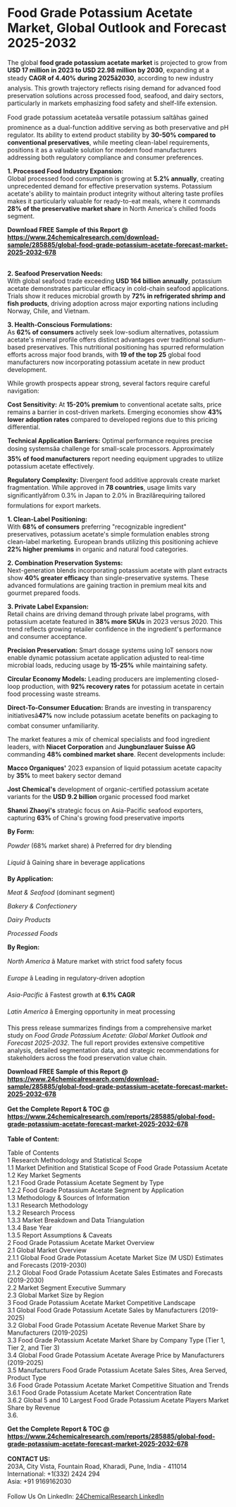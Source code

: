 <h1>Food Grade Potassium Acetate Market, Global Outlook and Forecast 2025-2032</h1><p>The global <strong>food grade potassium acetate market</strong> is projected to grow from <strong>USD 17 million in 2023 to USD 22.98 million by 2030</strong>, expanding at a steady <strong>CAGR of 4.40% during 2025â2030</strong>, according to new industry analysis. This growth trajectory reflects rising demand for advanced food preservation solutions across processed food, seafood, and dairy sectors, particularly in markets emphasizing food safety and shelf-life extension.</p><p>Food grade potassium acetateâa versatile potassium saltâhas gained prominence as a dual-function additive serving as both preservative and pH regulator. Its ability to extend product stability by <strong>30-50% compared to conventional preservatives</strong>, while meeting clean-label requirements, positions it as a valuable solution for modern food manufacturers addressing both regulatory compliance and consumer preferences.</p><p><strong>1. Processed Food Industry Expansion:</strong><br>
Global processed food consumption is growing at <strong>5.2% annually</strong>, creating unprecedented demand for effective preservation systems. Potassium acetate's ability to maintain product integrity without altering taste profiles makes it particularly valuable for ready-to-eat meals, where it commands <strong>28% of the preservative market share</strong> in North America's chilled foods segment.</p><div><b>Download FREE Sample of this Report @ 
            <a href="https://www.24chemicalresearch.com/download-sample/285885/global-food-grade-potassium-acetate-forecast-market-2025-2032-678">
            https://www.24chemicalresearch.com/download-sample/285885/global-food-grade-potassium-acetate-forecast-market-2025-2032-678</a></b></div><br><p><strong>2. Seafood Preservation Needs:</strong><br>
With global seafood trade exceeding <strong>USD 164 billion annually</strong>, potassium acetate demonstrates particular efficacy in cold-chain seafood applications. Trials show it reduces microbial growth by <strong>72% in refrigerated shrimp and fish products</strong>, driving adoption across major exporting nations including Norway, Chile, and Vietnam.</p><p><strong>3. Health-Conscious Formulations:</strong><br>
As <strong>62% of consumers</strong> actively seek low-sodium alternatives, potassium acetate's mineral profile offers distinct advantages over traditional sodium-based preservatives. This nutritional positioning has spurred reformulation efforts across major food brands, with <strong>19 of the top 25</strong> global food manufacturers now incorporating potassium acetate in new product development.</p><p>While growth prospects appear strong, several factors require careful navigation:</p><p><strong>Cost Sensitivity:</strong> At <strong>15-20% premium</strong> to conventional acetate salts, price remains a barrier in cost-driven markets. Emerging economies show <strong>43% lower adoption rates</strong> compared to developed regions due to this pricing differential.</p><p><strong>Technical Application Barriers:</strong> Optimal performance requires precise dosing systemsâa challenge for small-scale processors. Approximately <strong>35% of food manufacturers</strong> report needing equipment upgrades to utilize potassium acetate effectively.</p><p><strong>Regulatory Complexity:</strong> Divergent food additive approvals create market fragmentation. While approved in <strong>78 countries</strong>, usage limits vary significantlyâfrom 0.3% in Japan to 2.0% in Brazilârequiring tailored formulations for export markets.</p><p><strong>1. Clean-Label Positioning:</strong><br>
With <strong>68% of consumers</strong> preferring "recognizable ingredient" preservatives, potassium acetate's simple formulation enables strong clean-label marketing. European brands utilizing this positioning achieve <strong>22% higher premiums</strong> in organic and natural food categories.</p><p><strong>2. Combination Preservation Systems:</strong><br>
Next-generation blends incorporating potassium acetate with plant extracts show <strong>40% greater efficacy</strong> than single-preservative systems. These advanced formulations are gaining traction in premium meal kits and gourmet prepared foods.</p><p><strong>3. Private Label Expansion:</strong><br>
Retail chains are driving demand through private label programs, with potassium acetate featured in <strong>38% more SKUs</strong> in 2023 versus 2020. This trend reflects growing retailer confidence in the ingredient's performance and consumer acceptance.</p><p><strong>Precision Preservation:</strong> Smart dosage systems using IoT sensors now enable dynamic potassium acetate application adjusted to real-time microbial loads, reducing usage by <strong>15-25%</strong> while maintaining safety.</p><p><strong>Circular Economy Models:</strong> Leading producers are implementing closed-loop production, with <strong>92% recovery rates</strong> for potassium acetate in certain food processing waste streams.</p><p><strong>Direct-To-Consumer Education:</strong> Brands are investing in transparency initiativesâ<strong>47%</strong> now include potassium acetate benefits on packaging to combat consumer unfamiliarity.</p><p>The market features a mix of chemical specialists and food ingredient leaders, with <strong>Niacet Corporation</strong> and <strong>Jungbunzlauer Suisse AG</strong> commanding <strong>48% combined market share</strong>. Recent developments include:</p><p><strong>Macco Organiques'</strong> 2023 expansion of liquid potassium acetate capacity by <strong>35%</strong> to meet bakery sector demand</p><p><strong>Jost Chemical's</strong> development of organic-certified potassium acetate variants for the <strong>USD 9.2 billion</strong> organic processed food market</p><p><strong>Shanxi Zhaoyi's</strong> strategic focus on Asia-Pacific seafood exporters, capturing <strong>63%</strong> of China's growing food preservative imports</p><p><strong>By Form:</strong></p><p><em>Powder</em> (68% market share) â Preferred for dry blending</p><p><em>Liquid</em> â Gaining share in beverage applications</p><p><strong>By Application:</strong></p><p><em>Meat &amp; Seafood</em> (dominant segment)</p><p><em>Bakery &amp; Confectionery</em></p><p><em>Dairy Products</em></p><p><em>Processed Foods</em></p><p><strong>By Region:</strong></p><p><em>North America</em> â Mature market with strict food safety focus</p><p><em>Europe</em> â Leading in regulatory-driven adoption</p><p><em>Asia-Pacific</em> â Fastest growth at <strong>6.1% CAGR</strong></p><p><em>Latin America</em> â Emerging opportunity in meat processing</p><p>This press release summarizes findings from a comprehensive market study on <em>Food Grade Potassium Acetate: Global Market Outlook and Forecast 2025-2032</em>. The full report provides extensive competitive analysis, detailed segmentation data, and strategic recommendations for stakeholders across the food preservation value chain.</p><div><b>Download FREE Sample of this Report @ 
            <a href="https://www.24chemicalresearch.com/download-sample/285885/global-food-grade-potassium-acetate-forecast-market-2025-2032-678">
            https://www.24chemicalresearch.com/download-sample/285885/global-food-grade-potassium-acetate-forecast-market-2025-2032-678</a></b></div><br><div><b>Get the Complete Report & TOC @ 
            <a href="https://www.24chemicalresearch.com/reports/285885/global-food-grade-potassium-acetate-forecast-market-2025-2032-678">
            https://www.24chemicalresearch.com/reports/285885/global-food-grade-potassium-acetate-forecast-market-2025-2032-678</a></b></div><br>
            <b>Table of Content:</b><p>Table of Contents<br />
1 Research Methodology and Statistical Scope<br />
1.1 Market Definition and Statistical Scope of Food Grade Potassium Acetate<br />
1.2 Key Market Segments<br />
1.2.1 Food Grade Potassium Acetate Segment by Type<br />
1.2.2 Food Grade Potassium Acetate Segment by Application<br />
1.3 Methodology & Sources of Information<br />
1.3.1 Research Methodology<br />
1.3.2 Research Process<br />
1.3.3 Market Breakdown and Data Triangulation<br />
1.3.4 Base Year<br />
1.3.5 Report Assumptions & Caveats<br />
2 Food Grade Potassium Acetate Market Overview<br />
2.1 Global Market Overview<br />
2.1.1 Global Food Grade Potassium Acetate Market Size (M USD) Estimates and Forecasts (2019-2030)<br />
2.1.2 Global Food Grade Potassium Acetate Sales Estimates and Forecasts (2019-2030)<br />
2.2 Market Segment Executive Summary<br />
2.3 Global Market Size by Region<br />
3 Food Grade Potassium Acetate Market Competitive Landscape<br />
3.1 Global Food Grade Potassium Acetate Sales by Manufacturers (2019-2025)<br />
3.2 Global Food Grade Potassium Acetate Revenue Market Share by Manufacturers (2019-2025)<br />
3.3 Food Grade Potassium Acetate Market Share by Company Type (Tier 1, Tier 2, and Tier 3)<br />
3.4 Global Food Grade Potassium Acetate Average Price by Manufacturers (2019-2025)<br />
3.5 Manufacturers Food Grade Potassium Acetate Sales Sites, Area Served, Product Type<br />
3.6 Food Grade Potassium Acetate Market Competitive Situation and Trends<br />
3.6.1 Food Grade Potassium Acetate Market Concentration Rate<br />
3.6.2 Global 5 and 10 Largest Food Grade Potassium Acetate Players Market Share by Revenue<br />
3.6.</p><div><b>Get the Complete Report & TOC @ 
            <a href="https://www.24chemicalresearch.com/reports/285885/global-food-grade-potassium-acetate-forecast-market-2025-2032-678">
            https://www.24chemicalresearch.com/reports/285885/global-food-grade-potassium-acetate-forecast-market-2025-2032-678</a></b></div><br><b>CONTACT US:</b><br>
            203A, City Vista, Fountain Road, Kharadi, Pune, India - 411014<br>
            International: +1(332) 2424 294<br>
            Asia: +91 9169162030 <br><br>
            Follow Us On LinkedIn: <a href="https://www.linkedin.com/company/24chemicalresearch/">24ChemicalResearch LinkedIn</a>